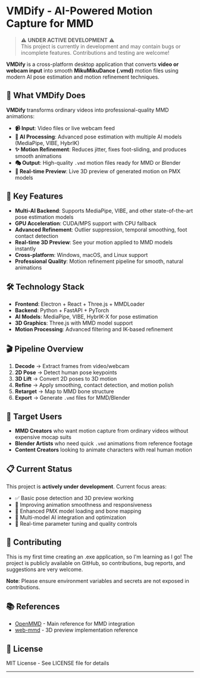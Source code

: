 # VMDify - AI-Powered Motion Capture for MMD

> ⚠️ **UNDER ACTIVE DEVELOPMENT** ⚠️  
> This project is currently in development and may contain bugs or incomplete features. Contributions and testing are welcome!

**VMDify** is a cross-platform desktop application that converts **video or webcam input** into smooth **MikuMikuDance (.vmd)** motion files using modern AI pose estimation and motion refinement techniques.

## 🎯 What VMDify Does

**VMDify** transforms ordinary videos into professional-quality MMD animations:

- **📹 Input**: Video files or live webcam feed
- **🤖 AI Processing**: Advanced pose estimation with multiple AI models (MediaPipe, VIBE, HybrIK)
- **✨ Motion Refinement**: Reduces jitter, fixes foot-sliding, and produces smooth animations
- **🎭 Output**: High-quality `.vmd` motion files ready for MMD or Blender
- **🔄 Real-time Preview**: Live 3D preview of generated motion on PMX models

## 🚀 Key Features

- **Multi-AI Backend**: Supports MediaPipe, VIBE, and other state-of-the-art pose estimation models
- **GPU Acceleration**: CUDA/MPS support with CPU fallback
- **Advanced Refinement**: Outlier suppression, temporal smoothing, foot contact detection
- **Real-time 3D Preview**: See your motion applied to MMD models instantly
- **Cross-platform**: Windows, macOS, and Linux support
- **Professional Quality**: Motion refinement pipeline for smooth, natural animations

## 🛠️ Technology Stack

- **Frontend**: Electron + React + Three.js + MMDLoader
- **Backend**: Python + FastAPI + PyTorch
- **AI Models**: MediaPipe, VIBE, HybrIK-X for pose estimation
- **3D Graphics**: Three.js with MMD model support
- **Motion Processing**: Advanced filtering and IK-based refinement

## 🎬 Pipeline Overview

1. **Decode** → Extract frames from video/webcam
2. **2D Pose** → Detect human pose keypoints
3. **3D Lift** → Convert 2D poses to 3D motion
4. **Refine** → Apply smoothing, contact detection, and motion polish
5. **Retarget** → Map to MMD bone structure
6. **Export** → Generate `.vmd` files for MMD/Blender

## 🎯 Target Users

- **MMD Creators** who want motion capture from ordinary videos without expensive mocap suits
- **Blender Artists** who need quick `.vmd` animations from reference footage
- **Content Creators** looking to animate characters with real human motion

## 📋 Current Status

This project is **actively under development**. Current focus areas:

- ✅ Basic pose detection and 3D preview working
- 🚧 Improving animation smoothness and responsiveness
- 🚧 Enhanced PMX model loading and bone mapping
- 🚧 Multi-model AI integration and optimization
- 🔄 Real-time parameter tuning and quality controls

## 🤝 Contributing

This is my first time creating an .exe application, so I'm learning as I go! The project is publicly available on GitHub, so contributions, bug reports, and suggestions are very welcome.

**Note**: Please ensure environment variables and secrets are not exposed in contributions.

## 📚 References

- [OpenMMD](https://github.com/peterljq/OpenMMD) - Main reference for MMD integration
- [web-mmd](https://github.com/culdo/web-mmd) - 3D preview implementation reference

## 📄 License

MIT License - See LICENSE file for details

---
